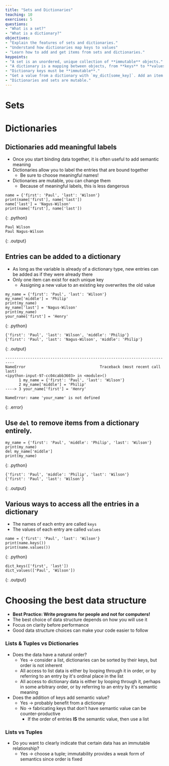 ```yaml
---
title: "Sets and Dictionaries"
teaching: 10
exercises: 5
questions:
- "What is a set?"
- "What is a dictionary?"
objectives:
- "Explain the features of sets and dictionaries."
- "Understand how dictionaries map keys to values"
- "Learn how to add and get items from sets and dictionaries."
keypoints:
- "A set is an unordered, unique collection of **immutable** objects."
- "A dictionary is a mapping between objects, from **keys** to **values**."
- "Dictionary keys must be **immutable**."
- "Get a value from a dictionary with `my_dict[some_key]`. Add an item with `my_dict[some_key] = some_value`."
- "Dictionaries and sets are mutable."
---
```


# Sets


# Dictionaries
## Dictionaries add meaningful labels

*    Once you start binding data together, it is often useful to add
     semantic meaning
*    Dictionaries allow you to label the entries that are bound together
     * Be sure to choose meaningful names!
*    Dictionaries are mutable, you can change them
     *   Because of meaningful labels, this is less dangerous

~~~
name = {'first': 'Paul', 'last': 'Wilson'}
print(name['first'], name['last'])
name['last'] = 'Nagus-Wilson'
print(name['first'], name['last'])
~~~
{: .python}
~~~
Paul Wilson
Paul Nagus-Wilson
~~~
{: .output}

## Entries can be added to a dictionary

*    As long as the variable is already of a dictionary type, new entries can be
     added as if they were already there
*    Only one item can exist for each unique key
     * Assigning a new value to an existing key overwrites the old value

~~~
my_name = {'first': 'Paul', 'last': 'Wilson'}
my_name['middle'] = 'Philip'
print(my_name)
my_name['last'] = 'Nagus-Wilson'
print(my_name)
your_name['first'] = 'Henry'
~~~
{: .python}
~~~
{'first': 'Paul', 'last': 'Wilson', 'middle': 'Philip'}
{'first': 'Paul', 'last': 'Nagus-Wilson', 'middle': 'Philip'}
~~~
{: .output}
~~~
--------------------------------------------------------------------------
NameError                                 Traceback (most recent call last)
<ipython-input-97-cc04cabb3603> in <module>()
      1 my_name = {'first': 'Paul', 'last': 'Wilson'}
      2 my_name['middle'] = 'Philip'
----> 3 your_name['first'] = 'Henry'

NameError: name 'your_name' is not defined
~~~
{: .error}


## Use `del` to remove items from a dictionary entirely.

~~~
my_name = {'first': 'Paul', 'middle': 'Philip', 'last': 'Wilson'}
print(my_name)
del my_name['middle']
print(my_name)
~~~
{: .python}
~~~
{'first': 'Paul', 'middle': 'Philip', 'last': 'Wilson'}
{'first': 'Paul', 'last': 'Wilson'}
~~~
{: .output}

## Various ways to access all the entries in a dictionary

*   The names of each entry are called `keys`
*   The values of each entry are called `values`

~~~
name = {'first': 'Paul', 'last': 'Wilson'}
print(name.keys())
print(name.values())
~~~
{: .python}
~~~
dict_keys(['first', 'last'])
dict_values(['Paul', 'Wilson'])
~~~
{: .output}

# Choosing the best data structure

*   **Best Practice: Write programs for people and not for computers!**
*   The best choice of data structure depends on how you will use it
*   Focus on clarity before performance
*   Good data structure choices can make your code easier to follow

### Lists & Tuples vs Dictionaries

*   Does the data have a natural order?
    *  Yes &rarr; consider a list, dictionaries can be sorted by their keys, but 
       order is not inherent
    *  All access to list data is either by looping through it in order, or by 
       referring to an entry by it's ordinal place in the list
    *  All access to dictionary data is either by looping through it, perhaps 
       in some arbitrary order, or by referring to an entry by it's semantic meaning
*   Does the addition of keys add semantic value?
    *  Yes &rarr; probably benefit from a dictionary
    *  No  &rarr; fabricating keys that don't have semantic value can be counter-productive
        * If the order of entries **IS** the semantic value, then use a list

### Lists vs Tuples

*   Do you want to clearly indicate that certain data has an immutable relationship?
    * Yes &rarr; choose a tuple; immutability provides a weak form of semantics
      since order is fixed